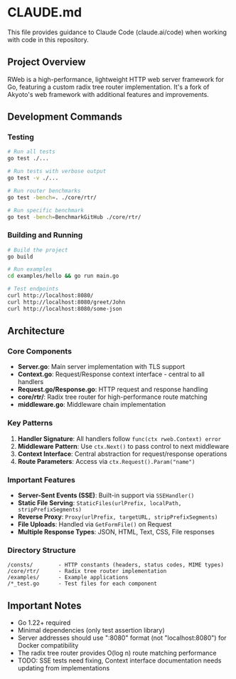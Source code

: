 # CLAUDE.md

This file provides guidance to Claude Code (claude.ai/code) when working with code in this repository.

## Project Overview

RWeb is a high-performance, lightweight HTTP web server framework for Go, featuring a custom radix tree router implementation. It's a fork of Akyoto's web framework with additional features and improvements.

## Development Commands

### Testing
```bash
# Run all tests
go test ./...

# Run tests with verbose output
go test -v ./...

# Run router benchmarks
go test -bench=. ./core/rtr/

# Run specific benchmark
go test -bench=BenchmarkGitHub ./core/rtr/
```

### Building and Running
```bash
# Build the project
go build

# Run examples
cd examples/hello && go run main.go

# Test endpoints
curl http://localhost:8080/
curl http://localhost:8080/greet/John
curl http://localhost:8080/some-json
```

## Architecture

### Core Components
- **Server.go**: Main server implementation with TLS support
- **Context.go**: Request/Response context interface - central to all handlers
- **Request.go/Response.go**: HTTP request and response handling
- **core/rtr/**: Radix tree router for high-performance route matching
- **middleware.go**: Middleware chain implementation

### Key Patterns

1. **Handler Signature**: All handlers follow `func(ctx rweb.Context) error`
2. **Middleware Pattern**: Use `ctx.Next()` to pass control to next middleware
3. **Context Interface**: Central abstraction for request/response operations
4. **Route Parameters**: Access via `ctx.Request().Param("name")`

### Important Features
- **Server-Sent Events (SSE)**: Built-in support via `SSEHandler()`
- **Static File Serving**: `StaticFiles(urlPrefix, localPath, stripPrefixSegments)`
- **Reverse Proxy**: `Proxy(urlPrefix, targetURL, stripPrefixSegments)`
- **File Uploads**: Handled via `GetFormFile()` on Request
- **Multiple Response Types**: JSON, HTML, Text, CSS, File responses

### Directory Structure
```
/consts/        - HTTP constants (headers, status codes, MIME types)
/core/rtr/      - Radix tree router implementation
/examples/      - Example applications
/*_test.go      - Test files for each component
```

## Important Notes

- Go 1.22+ required
- Minimal dependencies (only test assertion library)
- Server addresses should use ":8080" format (not "localhost:8080") for Docker compatibility
- The radix tree router provides O(log n) route matching performance
- TODO: SSE tests need fixing, Context interface documentation needs updating from implementations